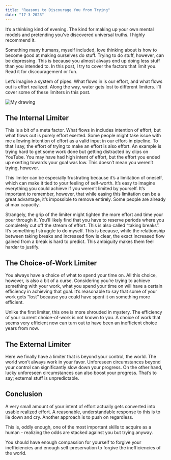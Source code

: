 ```yaml
---
title: "Reasons to Discourage You from Trying"
date: "17-3-2023"
---
```


It’s a thinking kind of evening. The kind for making up your own mental models and pretending you’ve discovered universal truths. I highly recommend it.

Something many humans, myself included, love thinking about is how to become good at making ourselves do stuff. Trying to do stuff, however, can be depressing. This is because you almost always end up doing less stuff than you intended to. In this post, I try to cover the factors that limit you. Read it for discouragement or fun.

Let’s imagine a system of pipes. What flows in is our effort, and what flows out is effort realized. Along the way, water gets lost to different limiters. I’ll cover some of these limiters in this post.

![My drawing](/images/reasons-to-discourage/drawing.jpeg)

## The Internal Limiter

This is a bit of a meta factor. What flows in includes intention of effort, but what flows out is purely effort exerted. Some people might take issue with me allowing intention of effort as a valid input in our effort-in pipeline. To that I say, the effort of trying to make an effort is also effort. An example is trying hard to get some work done but getting distracted by clips on YouTube. You may have had high intent of effort, but the effort you ended up exerting towards your goal was low. This doesn’t mean you weren’t trying, however.

This limiter can be especially frustrating because it’s a limitation of oneself, which can make it tied to your feeling of self-worth. It’s easy to imagine everything you could achieve if you weren’t limited by yourself. It’s important to remember, however, that while easing this limitation can be a great advantage, it’s impossible to remove entirely. Some people are already at max capacity.

Strangely, the grip of the limiter might tighten the more effort and time your pour through it. You’ll likely find that you have to reserve periods where you completely cut off the stream of effort. This is also called “taking breaks”. It’s something I struggle to do myself. This is because, while the relationship between taking breaks and increased flow is clear, the exact increased flow gained from a break is hard to predict. This ambiguity makes them feel harder to justify.

## The Choice-of-Work Limiter

You always have a choice of what to spend your time on. All this choice, however, is also a bit of a curse. Considering you’re trying to achieve something with your work, what you spend your time on will have a certain efficiency in achieving that goal. It’s reasonable to say that some of your work gets “lost” because you could have spent it on something more efficient.

Unlike the first limiter, this one is more shrouded in mystery. The efficiency of your current choice-of-work is not known to you. A choice of work that seems very efficient now can turn out to have been an inefficient choice years from now.

## The External Limiter

Here we finally have a limiter that is beyond your control, the world. The world won’t always work in your favor. Unforeseen circumstances beyond your control can significantly slow down your progress. On the other hand, lucky unforeseen circumstances can also boost your progress. That’s to say; external stuff is unpredictable.

## Conclusion

A very small amount of your intent of effort actually gets converted into usable realized effort. A reasonable, understandable response to this is to lie down and cry. Another approach is to push on regardless.

This is, oddly enough, one of the most important skills to acquire as a human - realizing the odds are stacked against you but trying anyway.

You should have enough compassion for yourself to forgive your inefficiencies and enough self-preservation to forgive the inefficiencies of the world.
